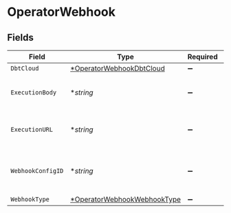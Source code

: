 # OperatorWebhook


## Fields

| Field                                                                            | Type                                                                             | Required                                                                         | Description                                                                      |
| -------------------------------------------------------------------------------- | -------------------------------------------------------------------------------- | -------------------------------------------------------------------------------- | -------------------------------------------------------------------------------- |
| `DbtCloud`                                                                       | [*OperatorWebhookDbtCloud](../../models/shared/operatorwebhookdbtcloud.md)       | :heavy_minus_sign:                                                               | N/A                                                                              |
| `ExecutionBody`                                                                  | **string*                                                                        | :heavy_minus_sign:                                                               | DEPRECATED. Populate dbtCloud instead.                                           |
| `ExecutionURL`                                                                   | **string*                                                                        | :heavy_minus_sign:                                                               | DEPRECATED. Populate dbtCloud instead.                                           |
| `WebhookConfigID`                                                                | **string*                                                                        | :heavy_minus_sign:                                                               | The id of the webhook configs to use from the workspace.                         |
| `WebhookType`                                                                    | [*OperatorWebhookWebhookType](../../models/shared/operatorwebhookwebhooktype.md) | :heavy_minus_sign:                                                               | N/A                                                                              |